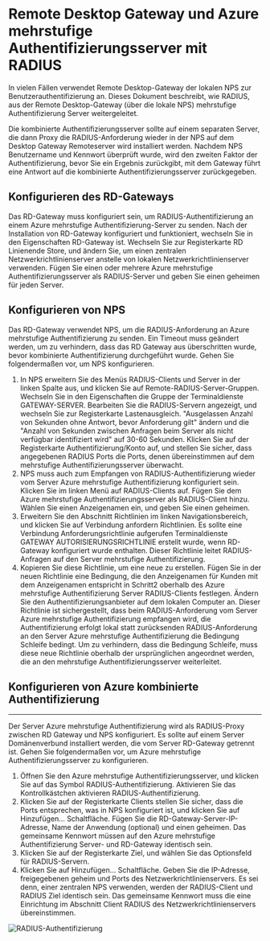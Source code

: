 <properties 
    pageTitle="Remote Desktop Gateway und Azure mehrstufige Authentifizierungsserver mit RADIUS"
    description="Dies ist der Azure mehrstufige Authentifizierungsseite, die Bereitstellung von Remote Desktop (RD) Gateway und Azure mehrstufige Authentifizierungsserver mit RADIUS dabei helfen."
    services="multi-factor-authentication"
    documentationCenter=""
    authors="kgremban"
    manager="femila"
    editor="curtand"/>

<tags
    ms.service="multi-factor-authentication"
    ms.workload="identity"
    ms.tgt_pltfrm="na"
    ms.devlang="na"
    ms.topic="get-started-article"
    ms.date="08/15/2016"
    ms.author="kgremban"/>

# <a name="remote-desktop-gateway-and-azure-multi-factor-authentication-server-using-radius"></a>Remote Desktop Gateway und Azure mehrstufige Authentifizierungsserver mit RADIUS

In vielen Fällen verwendet Remote Desktop-Gateway der lokalen NPS zur Benutzerauthentifizierung an. Dieses Dokument beschreibt, wie RADIUS, aus der Remote Desktop-Gateway (über die lokale NPS) mehrstufige Authentifizierung Server weitergeleitet.

Die kombinierte Authentifizierungsserver sollte auf einem separaten Server, die dann Proxy die RADIUS-Anforderung wieder in der NPS auf dem Desktop Gateway Remoteserver wird installiert werden. Nachdem NPS Benutzername und Kennwort überprüft wurde, wird den zweiten Faktor der Authentifizierung, bevor Sie ein Ergebnis zurückgibt, mit dem Gateway führt eine Antwort auf die kombinierte Authentifizierungsserver zurückgegeben.





## <a name="configure-the-rd-gateway"></a>Konfigurieren des RD-Gateways

Das RD-Gateway muss konfiguriert sein, um RADIUS-Authentifizierung an einem Azure mehrstufige Authentifizierung-Server zu senden. Nach der Installation von RD-Gateway konfiguriert und funktioniert, wechseln Sie in den Eigenschaften RD-Gateway ist. Wechseln Sie zur Registerkarte RD Linienende Store, und ändern Sie, um einen zentralen Netzwerkrichtlinienserver anstelle von lokalen Netzwerkrichtlinienserver verwenden. Fügen Sie einen oder mehrere Azure mehrstufige Authentifizierungsserver als RADIUS-Server und geben Sie einen geheimen für jeden Server.





## <a name="configure-nps"></a>Konfigurieren von NPS

Das RD-Gateway verwendet NPS, um die RADIUS-Anforderung an Azure mehrstufige Authentifizierung zu senden. Ein Timeout muss geändert werden, um zu verhindern, dass das RD Gateway aus überschritten wurde, bevor kombinierte Authentifizierung durchgeführt wurde. Gehen Sie folgendermaßen vor, um NPS konfigurieren.

1. In NPS erweitern Sie des Menüs RADIUS-Clients und Server in der linken Spalte aus, und klicken Sie auf Remote-RADIUS-Server-Gruppen. Wechseln Sie in den Eigenschaften die Gruppe der Terminaldienste GATEWAY-SERVER. Bearbeiten Sie die RADIUS-Servern angezeigt, und wechseln Sie zur Registerkarte Lastenausgleich. "Ausgelassen Anzahl von Sekunden ohne Antwort, bevor Anforderung gilt" ändern und die "Anzahl von Sekunden zwischen Anfragen beim Server als nicht verfügbar identifiziert wird" auf 30-60 Sekunden. Klicken Sie auf der Registerkarte Authentifizierung/Konto auf, und stellen Sie sicher, dass angegebenen RADIUS Ports die Ports, denen übereinstimmen auf dem mehrstufige Authentifizierungsserver überwacht.
2. NPS muss auch zum Empfangen von RADIUS-Authentifizierung wieder vom Server Azure mehrstufige Authentifizierung konfiguriert sein. Klicken Sie im linken Menü auf RADIUS-Clients auf. Fügen Sie dem Azure mehrstufige Authentifizierungsserver als RADIUS-Client hinzu. Wählen Sie einen Anzeigenamen ein, und geben Sie einen geheimen.
3. Erweitern Sie den Abschnitt Richtlinien im linken Navigationsbereich, und klicken Sie auf Verbindung anfordern Richtlinien. Es sollte eine Verbindung Anforderungsrichtlinie aufgerufen Terminaldienste GATEWAY AUTORISIERUNGSRICHTLINIE erstellt wurde, wenn RD-Gateway konfiguriert wurde enthalten. Dieser Richtlinie leitet RADIUS-Anfragen auf den Server mehrstufige Authentifizierung.
4. Kopieren Sie diese Richtlinie, um eine neue zu erstellen. Fügen Sie in der neuen Richtlinie eine Bedingung, die den Anzeigenamen für Kunden mit dem Anzeigenamen entspricht in Schritt2 oberhalb des Azure mehrstufige Authentifizierung Server RADIUS-Clients festlegen. Ändern Sie den Authentifizierungsanbieter auf dem lokalen Computer an. Dieser Richtlinie ist sichergestellt, dass beim RADIUS-Anforderung vom Server Azure mehrstufige Authentifizierung empfangen wird, die Authentifizierung erfolgt lokal statt zurücksenden RADIUS-Anforderung an den Server Azure mehrstufige Authentifizierung die Bedingung Schleife bedingt. Um zu verhindern, dass die Bedingung Schleife, muss diese neue Richtlinie oberhalb der ursprünglichen angeordnet werden, die an den mehrstufige Authentifizierungsserver weiterleitet.

## <a name="configure-azure-multi-factor-authentication"></a>Konfigurieren von Azure kombinierte Authentifizierung


--------------------------------------------------------------------------------



Der Server Azure mehrstufige Authentifizierung wird als RADIUS-Proxy zwischen RD Gateway und NPS konfiguriert.  Es sollte auf einem Server Domänenverbund installiert werden, die vom Server RD-Gateway getrennt ist. Gehen Sie folgendermaßen vor, um Azure mehrstufige Authentifizierungsserver zu konfigurieren.

1. Öffnen Sie den Azure mehrstufige Authentifizierungsserver, und klicken Sie auf das Symbol RADIUS-Authentifizierung. Aktivieren Sie das Kontrollkästchen aktivieren RADIUS-Authentifizierung.
2. Klicken Sie auf der Registerkarte Clients stellen Sie sicher, dass die Ports entsprechen, was in NPS konfiguriert ist, und klicken Sie auf Hinzufügen... Schaltfläche. Fügen Sie die RD-Gateway-Server-IP-Adresse, Name der Anwendung (optional) und einen geheimen. Das gemeinsame Kennwort müssen auf den Azure mehrstufige Authentifizierung Server- und RD-Gateway identisch sein.
3. Klicken Sie auf der Registerkarte Ziel, und wählen Sie das Optionsfeld für RADIUS-Servern.
4. Klicken Sie auf Hinzufügen... Schaltfläche. Geben Sie die IP-Adresse, freigegebenen geheim und Ports des Netzwerkrichtlinienservers. Es sei denn, einer zentralen NPS verwenden, werden der RADIUS-Client und RADIUS Ziel identisch sein. Das gemeinsame Kennwort muss die eine Einrichtung im Abschnitt Client RADIUS des Netzwerkrichtlinienservers übereinstimmen.

![RADIUS-Authentifizierung](./media/multi-factor-authentication-get-started-server-rdg/radius.png)

